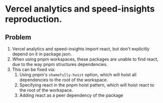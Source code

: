 # Vercel analytics and speed-insights reproduction.


## Problem
1. Vercel analytics and speed-insights import react, but don't explicitly depend on it in package.json.
2. When using pnpm workspaces, these packages are unable to find react, due to the way pnpm structures dependencies.
3. This can be fixed via:
   1. Using pnpm's `shamefully-hoist` option, which will hoist all dependencies to the root of the workspace.
   2. Specifying react in the pnpm hoist pattern, which will hoist react to the root of the workspace.
   3. Adding react as a peer dependency of the package